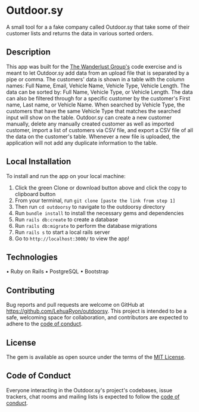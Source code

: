 # Outdoor.sy
A small tool for a a fake company called Outdoor.sy that take some of their customer lists and returns the data in various sorted orders.

## Description
This app was built for the [The Wanderlust Group's](https://thewanderlustgroup.com/) code exercise and is meant to let Outdoor.sy add data from an upload file that is separated by a pipe or comma.  The customers' data is shown in a table with the column names: Full Name, Email, Vehicle Name, Vehicle Type, Vehicle Length.  The data can be sorted by: Full Name, Vehicle Type, or Vehicle Length.  The data can also be filtered through for a specific customer by the customer's First name, Last name, or Vehicle Name.  When searched by Vehicle Type, the customers that have the same Vehicle Type that matches the searched input will show on the table.  Outdoor.sy can create a new customer manually, delete any manually created customer as well as imported customer, import a list of customers via CSV file, and export a CSV file of all the data on the customer's table.  Whenever a new file is uploaded, the application will not add any duplicate information to the table.

## Local Installation
To install and run the app on your local machine:
1. Click the green Clone or download button above and click the copy to clipboard button
2. From your terminal, run `git clone [paste the link from step 1]`
3. Then run `cd outdoorsy` to navigate to the outdoorsy directory
4. Run `bundle install` to install the necessary gems and dependencies
5. Run `rails db:create` to create a database
5. Run `rails db:migrate` to perform the database migrations
7. Run `rails s` to start a local rails server
8. Go to `http://localhost:3000/` to view the app!

## Technologies
• Ruby on Rails
• PostgreSQL
• Bootstrap

## Contributing

Bug reports and pull requests are welcome on GitHub at https://github.com/LehuaRyon/outdoorsy. This project is intended to be a safe, welcoming space for collaboration, and contributors are expected to adhere to the [code of conduct](https://github.com/LehuaRyon/outdoorsy/blob/main/CODE_OF_CONDUCT.md).

## License

The gem is available as open source under the terms of the [MIT License](https://github.com/LehuaRyon/outdoorsy/blob/main/LICENSE).

## Code of Conduct

Everyone interacting in the Outdoor.sy's project's codebases, issue trackers, chat rooms and mailing lists is expected to follow the [code of conduct](https://github.com/LehuaRyon/outdoorsy/blob/main/CODE_OF_CONDUCT.md).
## 

